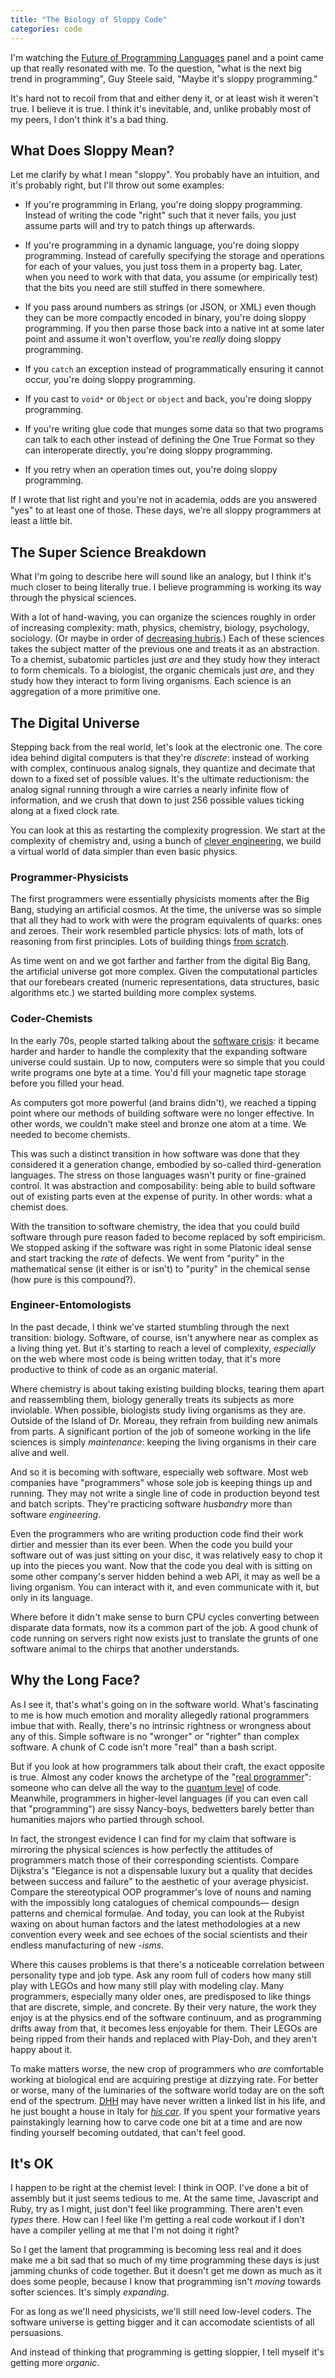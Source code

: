 ```yaml
---
title: "The Biology of Sloppy Code"
categories: code
---
```


I'm watching the [Future of Programming Languages](http://www.infoq.com/presentations/Future-of-Programming-Languages) panel and a point came
up that really resonated with me. To the question, "what is the next big trend
in programming", Guy Steele said, "Maybe it's sloppy programming."

It's hard not to recoil from that and either deny it, or at least wish it
weren't true. I believe it is true. I think it's inevitable, and, unlike
probably most of my peers, I don't think it's a bad thing.

## What Does Sloppy Mean?

Let me clarify by what I mean "sloppy". You probably have an intuition, and
it's probably right, but I'll throw out some examples:

*   If you're programming in Erlang, you're doing sloppy programming. Instead
    of writing the code "right" such that it never fails, you just assume parts
    will and try to patch things up afterwards.

*   If you're programming in a dynamic language, you're doing sloppy
    programming. Instead of carefully specifying the storage and operations for
    each of your values, you just toss them in a property bag. Later, when you
    need to work with that data, you assume (or empirically test) that the bits
    you need are still stuffed in there somewhere.

*   If you pass around numbers as strings (or JSON, or XML) even though they
    can be more compactly encoded in binary, you're doing sloppy programming.
    If you then parse those back into a native int at some later point and
    assume it won't overflow, you're *really* doing sloppy programming.

*   If you `catch` an exception instead of programmatically ensuring it cannot
    occur, you're doing sloppy programming.

*   If you cast to `void*` or `Object` or `object` and back, you're doing
    sloppy programming.

*   If you're writing glue code that munges some data so that two programs can
    talk to each other instead of defining the One True Format so they can
    interoperate directly, you're doing sloppy programming.

*   If you retry when an operation times out, you're doing sloppy programming.

If I wrote that list right and you're not in academia, odds are you answered
"yes" to at least one of those. These days, we're all sloppy programmers at
least a little bit.

## The Super Science Breakdown

What I'm going to describe here will sound like an analogy, but I think it's
much closer to being literally true. I believe programming is working its way
through the physical sciences.

With a lot of hand-waving, you can organize the sciences roughly in order of
increasing complexity: math, physics, chemistry, biology, psychology,
sociology. (Or maybe in order of [decreasing hubris](http://xkcd.com/435/).) Each of these
sciences takes the subject matter of the previous one and treats it as an
abstraction. To a chemist, subatomic particles just *are* and they study how
they interact to form chemicals. To a biologist, the organic chemicals just
*are*, and they study how they interact to form living organisms. Each science
is an aggregation of a more primitive one.

## The Digital Universe

Stepping back from the real world, let's look at the electronic one. The core
idea behind digital computers is that they're *discrete*: instead of working
with complex, continuous analog signals, they quantize and decimate that down
to a fixed set of possible values. It's the ultimate reductionism: the analog
signal running through a wire carries a nearly infinite flow of information,
and we crush that down to just 256 possible values ticking along at a fixed
clock rate.

You can look at this as restarting the complexity progression. We start at the
complexity of chemistry and, using a bunch of [clever engineering](http://en.wikipedia.org/wiki/Analog-to-digital_converter), we
build a virtual world of data simpler than even basic physics.

### Programmer-Physicists

The first programmers were essentially physicists moments after the Big Bang,
studying an artificial cosmos. At the time, the universe was so simple that
all they had to work with were the program equivalents of quarks: ones and
zeroes. Their work resembled particle physics: lots of math, lots of reasoning
from first principles. Lots of building things [from scratch](http://www.youtube.com/watch?v=7s664NsLeFM).


As time went on and we got farther and farther from the digital Big Bang, the
artificial universe got more complex. Given the computational particles that
our forebears created (numeric representations, data structures, basic
algorithms etc.) we started building more complex systems.

### Coder-Chemists

In the early 70s, people started talking about the [software crisis](http://en.wikipedia.org/wiki/Software_crisis): it
became harder and harder to handle the complexity that the expanding software
universe could sustain. Up to now, computers were so simple that you could
write programs one byte at a time. You'd fill your magnetic tape storage
before you filled your head.

As computers got more powerful (and brains didn't), we reached a tipping point
where our methods of building software were no longer effective. In other
words, we couldn't make steel and bronze one atom at a time. We needed to
become chemists.

This was such a distinct transition in how software was done that they
considered it a generation change, embodied by so-called third-generation
languages. The stress on those languages wasn't purity or fine-grained
control. It was abstraction and composability: being able to build software
out of existing parts even at the expense of purity. In other words: what a
chemist does.

With the transition to software chemistry, the idea that you could build
software through pure reason faded to become replaced by soft empiricism. We
stopped asking if the software was right in some Platonic ideal sense and
start tracking the *rate* of defects. We went from "purity" in the
mathematical sense (it either is or isn't) to "purity" in the chemical sense
(how pure is this compound?).

### Engineer-Entomologists

In the past decade, I think we've started stumbling through the next
transition: biology. Software, of course, isn't anywhere near as complex as a
living thing yet. But it's starting to reach a level of complexity,
*especially* on the web where most code is being written today, that it's more
productive to think of code as an organic material.

Where chemistry is about taking existing building blocks, tearing them apart
and reassembling them, biology generally treats its subjects as more
inviolable. When possible, biologists study living organisms as they are.
Outside of the Island of Dr. Moreau, they refrain from building new animals
from parts. A significant portion of the job of someone working in the life
sciences is simply *maintenance*: keeping the living organisms in their care
alive and well.

And so it is becoming with software, especially web software. Most web
companies have "programmers" whose sole job is keeping things up and running.
They may not write a single line of code in production beyond test and batch
scripts. They're practicing software *husbandry* more than software
*engineering*.

Even the programmers who are writing production code find their work dirtier
and messier than its ever been. When the code you build your software out of
was just sitting on your disc, it was relatively easy to chop it up into the
pieces you want. Now that the code you deal with is sitting on some other
company's server hidden behind a web API, it may as well be a living organism.
You can interact with it, and even communicate with it, but only in its
language.

Where before it didn't make sense to burn CPU cycles converting between
disparate data formats, now its a common part of the job. A good chunk of code
running on servers right now exists just to translate the grunts of one
software animal to the chirps that another understands.

## Why the Long Face?

As I see it, that's what's going on in the software world. What's fascinating
to me is how much emotion and morality allegedly rational programmers imbue
that with. Really, there's no intrinsic rightness or wrongness about any of
this. Simple software is no "wronger" or "righter" than complex software. A
chunk of C code isn't more "real" than a bash script.

But if you look at how programmers talk about their craft, the exact opposite
is true. Almost any coder knows the archetype of the "[real programmer](http://en.wikipedia.org/wiki/Real_Programmer)":
someone who can delve all the way to the [quantum level](http://www.pbm.com/~lindahl/mel.html) of code.
Meanwhile, programmers in higher-level languages (if you can even call that
"programming") are sissy Nancy-boys, bedwetters barely better than humanities
majors who partied through school.

In fact, the strongest evidence I can find for my claim that software is
mirroring the physical sciences is how perfectly the attitudes of programmers
match those of their corresponding scientists. Compare Dijkstra's "Elegance is
not a dispensable luxury but a quality that decides between success and
failure" to the aesthetic of your average physicist. Compare the stereotypical
OOP programmer's love of nouns and naming with the impossibly long catalogues
of chemical compounds— design patterns and chemical formulae. And today, you
can look at the Rubyist waxing on about human factors and the latest
methodologies at a new convention every week and see echoes of the social
scientists and their endless manufacturing of new *-isms*.

Where this causes problems is that there's a noticeable correlation between
personality type and job type. Ask any room full of coders how many still play
with LEGOs and how many still play with modeling clay. Many programmers,
especially many older ones, are predisposed to like things that are discrete,
simple, and concrete. By their very nature, the work they enjoy is at the
physics end of the software continuum, and as programming drifts away from
that, it becomes less enjoyable for them. Their LEGOs are being ripped from
their hands and replaced with Play-Doh, and they aren't happy about it.

To make matters worse, the new crop of programmers who *are* comfortable
working at biological end are acquiring prestige at dizzying rate. For better
or worse, many of the luminaries of the software world today are on the soft
end of the spectrum. [DHH](http://en.wikipedia.org/wiki/David_Heinemeier_Hansson) may have never written a linked list in his
life, and he just bought a house in Italy for *[his car](http://www.autoblog.com/2010/09/07/pagani-zonda-hh-commissioner-revealed-as-30-year-old-chicago-sof/)*. If you spent
your formative years painstakingly learning how to carve code one bit at a
time and are now finding yourself becoming outdated, that can't feel good.

## It's OK

I happen to be right at the chemist level: I think in OOP. I've done a bit of
assembly but it just seems tedious to me. At the same time, Javascript and
Ruby, try as I might, just don't feel like programming. There aren't even
*types* there. How can I feel like I'm getting a real code workout if I don't
have a compiler yelling at me that I'm not doing it right?

So I get the lament that programming is becoming less real and it does make me
a bit sad that so much of my time programming these days is just jamming
chunks of code together. But it doesn't get me down as much as it does some
people, because I know that programming isn't *moving* towards softer
sciences. It's simply *expanding*.

For as long as we'll need physicists, we'll still need low-level coders. The
software universe is getting bigger and it can accomodate scientists of all
persuasions.

And instead of thinking that programming is getting sloppier, I tell myself
it's getting more *organic*.
